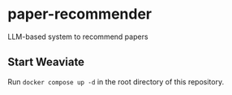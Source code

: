 # paper-recommender
LLM-based system to recommend papers

## Start Weaviate
Run `docker compose up -d` in the root directory of this repository.
